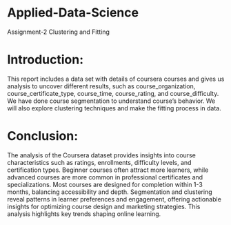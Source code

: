 # Applied-Data-Science
Assignment-2 Clustering and Fitting

# Introduction:

This report includes a data set with details of coursera courses and gives us analysis to uncover different results, such as course_organization, course_certificate_type, course_time, course_rating, and course_difficulty. We have done course segmentation to understand course’s behavior. We will also explore clustering techniques and make the fitting process in data.

# Conclusion:

The analysis of the Coursera dataset provides insights into course characteristics such as ratings, enrollments, difficulty levels, and certification types. Beginner courses often attract more learners, while advanced courses are more common in professional certificates and specializations. Most courses are designed for completion within 1-3 months, balancing accessibility and depth. Segmentation and clustering reveal patterns in learner preferences and engagement, offering actionable insights for optimizing course design and marketing strategies. This analysis highlights key trends shaping online learning.
